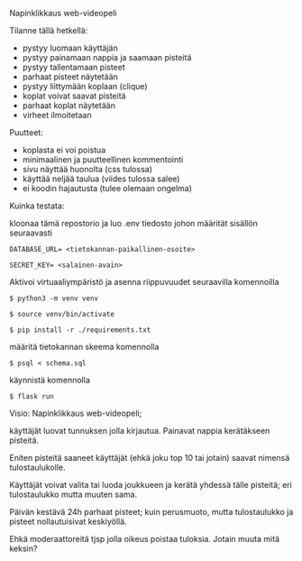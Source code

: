 Napinklikkaus web-videopeli

Tilanne tällä hetkellä:
- pystyy luomaan käyttäjän 
- pystyy painamaan nappia ja saamaan pisteitä
- pystyy tallentamaan pisteet
- parhaat pisteet näytetään
- pystyy liittymään koplaan (clique)
- koplat voivat saavat pisteitä
- parhaat koplat näytetään
- virheet ilmoitetaan

Puutteet:
- koplasta ei voi poistua
- minimaalinen ja puutteellinen kommentointi
- sivu näyttää huonolta (css tulossa)
- käyttää neljää taulua (viides tulossa salee)
- ei koodin hajautusta (tulee olemaan ongelma)


Kuinka testata:

kloonaa tämä repostorio ja luo .env tiedosto johon määrität sisällön seuraavasti

`DATABASE_URL= <tietokannan-paikallinen-osoite>`

`SECRET_KEY= <salainen-avain>`

Aktivoi virtuaaliympäristö ja asenna riippuvuudet seuraavilla komennoilla

`$ python3 -m venv venv`

`$ source venv/bin/activate`

`$ pip install -r ./requirements.txt`

määritä tietokannan skeema komennolla

`$ psql < schema.sql`

käynnistä komennolla

`$ flask run`

  Visio: Napinklikkaus web-videopeli;

käyttäjät luovat tunnuksen jolla kirjautua. Painavat nappia kerätäkseen pisteitä.

Eniten pisteitä saaneet käyttäjät (ehkä joku top 10 tai jotain) saavat nimensä tulostaulukolle.

Käyttäjät voivat valita tai luoda joukkueen ja kerätä yhdessä tälle pisteitä; eri tulostaulukko mutta muuten sama.

Päivän kestävä 24h parhaat pisteet; kuin perusmuoto, mutta tulostaulukko ja pisteet nollautuisivat keskiyöllä.

Ehkä moderaattoreitä tjsp jolla oikeus poistaa tuloksia.
Jotain muuta mitä keksin?


